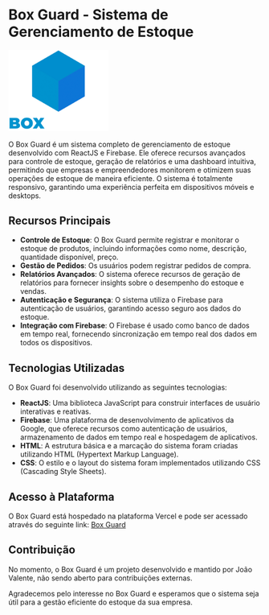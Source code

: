 # Box Guard - Sistema de Gerenciamento de Estoque

<img src="/src/assets/img/logo.png" alt="Logo do Sistema" width="200">

O Box Guard é um sistema completo de gerenciamento de estoque desenvolvido com ReactJS e Firebase. Ele oferece recursos avançados para controle de estoque, geração de relatórios e uma dashboard intuitiva, permitindo que empresas e empreendedores monitorem e otimizem suas operações de estoque de maneira eficiente. O sistema é totalmente responsivo, garantindo uma experiência perfeita em dispositivos móveis e desktops.

## Recursos Principais

- **Controle de Estoque**: O Box Guard permite registrar e monitorar o estoque de produtos, incluindo informações como nome, descrição, quantidade disponível, preço.
- **Gestão de Pedidos**: Os usuários podem registrar pedidos de compra.
- **Relatórios Avançados**: O sistema oferece recursos de geração de relatórios para fornecer insights sobre o desempenho do estoque e vendas.
- **Autenticação e Segurança**: O sistema utiliza o Firebase para autenticação de usuários, garantindo acesso seguro aos dados do estoque.
- **Integração com Firebase**: O Firebase é usado como banco de dados em tempo real, fornecendo sincronização em tempo real dos dados em todos os dispositivos.

## Tecnologias Utilizadas

O Box Guard foi desenvolvido utilizando as seguintes tecnologias:

- **ReactJS**: Uma biblioteca JavaScript para construir interfaces de usuário interativas e reativas.
- **Firebase**: Uma plataforma de desenvolvimento de aplicativos da Google, que oferece recursos como autenticação de usuários, armazenamento de dados em tempo real e hospedagem de aplicativos.
- **HTML**: A estrutura básica e a marcação do sistema foram criadas utilizando HTML (Hypertext Markup Language).
- **CSS**: O estilo e o layout do sistema foram implementados utilizando CSS (Cascading Style Sheets).

## Acesso à Plataforma

O Box Guard está hospedado na plataforma Vercel e pode ser acessado através do seguinte link: [Box Guard](https://box-guard.vercel.app/)

## Contribuição

No momento, o Box Guard é um projeto desenvolvido e mantido por João Valente, não sendo aberto para contribuições externas.

Agradecemos pelo interesse no Box Guard e esperamos que o sistema seja útil para a gestão eficiente do estoque da sua empresa.